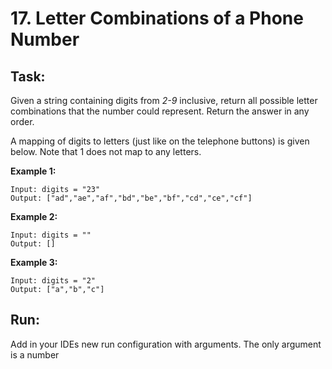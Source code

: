 # 17. Letter Combinations of a Phone Number
## Task:
Given a string containing digits from _2-9_ inclusive, return all possible letter combinations that the number could represent. Return the answer in any order.

A mapping of digits to letters (just like on the telephone buttons) is given below. Note that 1 does not map to any letters.

**Example 1:**
```
Input: digits = "23"
Output: ["ad","ae","af","bd","be","bf","cd","ce","cf"]
```

**Example 2:**
```
Input: digits = ""
Output: []
```

**Example 3:**
```
Input: digits = "2"
Output: ["a","b","c"]
```
## Run:
Add in your IDEs new run configuration with arguments. The only argument is a number